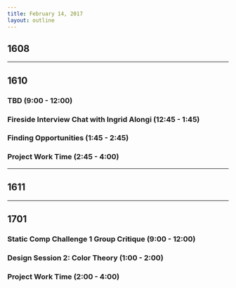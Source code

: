 ```yaml
---
title: February 14, 2017
layout: outline
---
```


## 1608
--------------------------------------------

## 1610

### TBD (9:00 - 12:00)

### Fireside Interview Chat with Ingrid Alongi (12:45 - 1:45)

### Finding Opportunities (1:45 - 2:45)

### Project Work Time (2:45 - 4:00)

--------------------------------------------

## 1611

--------------------------------------------

## 1701

### Static Comp Challenge 1 Group Critique (9:00 - 12:00)

### Design Session 2: Color Theory (1:00 - 2:00)

### Project Work Time (2:00 - 4:00)
